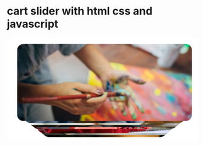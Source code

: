 # cart slider with html css and javascript

<img src="/assets/image/readme.png" alt="preview" width="600px" />
